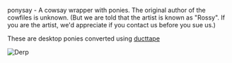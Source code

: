 ponysay - A cowsay wrapper with ponies.
The original author of the cowfiles is unknown.
(But we are told that the artist is known as "Rossy". If you are the artist, we'd appreciate if you contact us before you sue us.)

These are desktop ponies converted using [ducttape](https://github.com/ducttape/ducttape-editor/wiki)

![Derp](http://i.imgur.com/xOJbE.png)

[](/derp "Today your terminal, tomorrow the world!")
